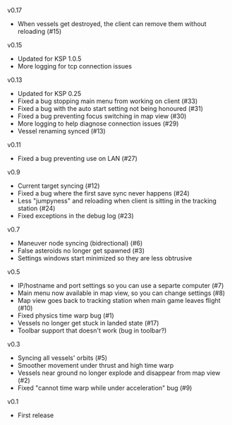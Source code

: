 v0.17

* When vessels get destroyed, the client can remove them without reloading (#15)

v0.15

* Updated for KSP 1.0.5
* More logging for tcp connection issues

v0.13

* Updated for KSP 0.25
* Fixed a bug stopping main menu from working on client (#33)
* Fixed a bug with the auto start setting not being honoured (#31)
* Fixed a bug preventing focus switching in map view (#30)
* More logging to help diagnose connection issues (#29)
* Vessel renaming synced (#13)

v0.11

* Fixed a bug preventing use on LAN (#27)

v0.9

* Current target syncing (#12)
* Fixed a bug where the first save sync never happens (#24)
* Less "jumpyness" and reloading when client is sitting in the tracking station (#24)
* Fixed exceptions in the debug log (#23)

v0.7

* Maneuver node syncing (bidrectional) (#6)
* False asteroids no longer get spawned (#3)
* Settings windows start minimized so they are less obtrusive

v0.5

* IP/hostname and port settings so you can use a separte computer (#7)
* Main menu now available in map view, so you can change settings (#8)
* Map view goes back to tracking station when main game leaves flight (#10)
* Fixed physics time warp bug (#1)
* Vessels no longer get stuck in landed state (#17)
* Toolbar support that doesn't work (bug in toolbar?)

v0.3

* Syncing all vessels' orbits (#5)
* Smoother movement under thrust and high time warp
* Vessels near ground no longer explode and disappear from map view (#2)
* Fixed "cannot time warp while under acceleration" bug (#9)

v0.1

* First release
